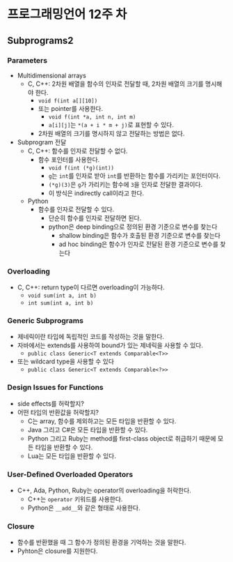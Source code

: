 # 프로그래밍언어 12주 차

## Subprograms2

### Parameters

- Multidimensional arrays
  - C, C++: 2차원 배열을 함수의 인자로 전달할 때, 2차원 배열의 크기를 명시해야 한다.
    - `void f(int a[][10])`
    - 또는 pointer를 사용한다.
      - `void f(int *a, int n, int m)`
      - `a[i][j]`는 `*(a + i * m + j)`로 표현할 수 있다.
    - 2차원 배열의 크기를 명시하지 않고 전달하는 방법은 없다.
- Subprogram 전달
  - C, C++: 함수를 인자로 전달할 수 없다.
    - 함수 포인터를 사용한다.
      - `void f(int (*g)(int))`
      - `g`는 `int`를 인자로 받아 `int`를 반환하는 함수를 가리키는 포인터이다.
      - `(*g)(3)`은 `g`가 가리키는 함수에 `3`을 인자로 전달한 결과이다.
      - 이 방식은 indirectly call이라고 한다.
  - Python
    - 함수를 인자로 전달할 수 있다.
      - 단순히 함수를 인자로 전달하면 된다.
      - python은 deep binding으로 정의된 환경 기준으로 변수를 찾는다
        - shallow binding은 함수가 호출된 환경 기준으로 변수를 찾는다
        - ad hoc binding은 함수가 인자로 전달된 환경 기준으로 변수를 찾는다

### Overloading

- C, C++: return type이 다르면 overloading이 가능하다.
  - `void sum(int a, int b)`
  - `int sum(int a, int b)`

### Generic Subprograms

- 제네릭이란 타입에 독립적인 코드를 작성하는 것을 말한다.
- 자바에서는 extends를 사용하여 bound가 있는 제네릭을 사용할 수 있다.
  - `public class Generic<T extends Comparable<T>>`
- 또는 wildcard type을 사용할 수 있다
  - `public class Generic<T extends Comparable<?>>`

### Design Issues for Functions

- side effects를 허락할지?
- 어떤 타입의 반환값을 허락할지?
  - C는 array, 함수를 제외하고는 모든 타입을 반환할 수 있다.
  - Java 그리고 C#은 모든 타입을 반환할 수 있다.
  - Python 그리고 Ruby는 method를 first-class object로 취급하기 때문에 모든 타입을 반환할 수 있다.
  - Lua는 모든 타입을 반환할 수 있다.

### User-Defined Overloaded Operators

- C++, Ada, Python, Ruby는 operator의 overloading을 허락한다.
  - C++는 `operator` 키워드를 사용한다.
  - Python은 `__add__`와 같은 형태로 사용한다.

### Closure

- 함수를 반환했을 때 그 함수가 정의된 환경을 기억하는 것을 말한다.
- Pyhton은 closure를 지원한다.
